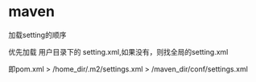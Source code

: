 # maven

加载setting的顺序

优先加载 用户目录下的 setting.xml,如果没有，则找全局的setting.xml

即pom.xml > /home_dir/.m2/settings.xml > /maven_dir/conf/settings.xml

